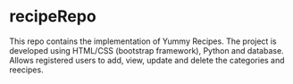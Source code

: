 # recipeRepo
This repo contains the implementation of Yummy Recipes. The project is developed using HTML/CSS (bootstrap framework), Python and database. Allows registered users to add, view, update and delete the categories and reecipes. 
